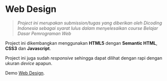 # **Web Design**
> *Project ini merupakan submission/tugas yang diberikan oleh Dicoding Indonesia sebagai syarat lulus dalam menyelesaikan course Belajar Dasar Pemrograman Web*

Project ini dikembangkan menggunakan **HTML5** dengan **Semantic HTML**, **CSS3** dan **Javascript**.

Project ini juga sudah *responsive* sehingga dapat dilihat dengan rapi dengan ukuran *device* apapun.

Demo [Web Design](https://dicky-dwd.netlify.app).